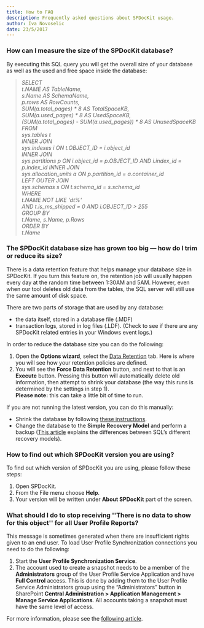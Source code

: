 ```yaml
---
title: How to FAQ
description: Frequently asked questions about SPDocKit usage.
author: Iva Novoselic
date: 23/5/2017
---
```


### How can I measure the size of the SPDocKit database?
By executing this SQL query you will get the overall size of your database as well as the used and free space inside the database:

>*SELECT  
t.NAME AS TableName,  
s.Name AS SchemaName,  
p.rows AS RowCounts,  
SUM(a.total_pages) * 8 AS TotalSpaceKB,  
SUM(a.used_pages) * 8 AS UsedSpaceKB,  
(SUM(a.total_pages) - SUM(a.used_pages)) * 8 AS UnusedSpaceKB  
FROM  
sys.tables t  
INNER JOIN  
sys.indexes i ON t.OBJECT_ID = i.object_id  
INNER JOIN  
sys.partitions p ON i.object_id = p.OBJECT_ID AND i.index_id = p.index_id 
INNER JOIN  
sys.allocation_units a ON p.partition_id = a.container_id  
LEFT OUTER JOIN  
sys.schemas s ON t.schema_id = s.schema_id  
WHERE  
t.NAME NOT LIKE 'dt%'  
AND t.is_ms_shipped = 0 
AND i.OBJECT_ID > 255  
GROUP BY  
t.Name, s.Name, p.Rows  
ORDER BY  
t.Name*

### The SPDocKit database size has grown too big — how do I trim or reduce its size?

There is a data retention feature that helps manage your database size in SPDocKit. If you turn this feature on, the retention job will usually happen every day at the random time between 1:30AM and 5AM. However, even when our tool deletes old data from the tables, the SQL server will still use the same amount of disk space.

There are two parts of storage that are used by any database:

* the data itself, stored in a database file (.MDF)
* transaction logs, stored in log files (.LDF). (Check to see if there are any SPDocKit related entries in your Windows event logs.)

In order to reduce the database size you can do the following:

1. Open the __Options wizard__, select the [Data Retention](#internal/get-to-know-spdockit/backstage-screen/options-wizard#data-retention) tab. Here is where you will see how your retention policies are defined.
1. You will see the __Force Data Retention__ button, and next to that is an __Execute__ button. Pressing this button will automatically delete old information, then attempt to shrink your database (the way this runs is determined by the settings in step 1).  
   __Please note:__ this can take a little bit of time to run.

If you are not running the latest version, you can do this manually:
* Shrink the database by following [these instructions](http://msdn.microsoft.com/en-us/library/ms189035.aspx).
* Change the database to the __Simple Recovery Model__ and perform a backup ([This article](http://msdn.microsoft.com/en-us/library/ms189275.aspx) explains the differences between SQL’s different recovery models).  

### How to find out which SPDocKit version you are using?

To find out which version of SPDocKit you are using, please follow these steps:
1. Open SPDocKit.
1. From the File menu choose __Help__.
1. Your version will be written under __About SPDocKit__ part of the screen.

### What should I do to stop receiving ''There is no data to show for this object'' for all User Profile Reports?
This message is sometimes generated when there are insufficient rights given to an end user. To load User Profile Synchronization connections you need to do the following:

1. Start the __User Profile Synchronization Service__.
1. The account used to create a snapshot needs to be a member of the __Administrators__ group of the User Profile Service Application and have __Full Control__ access. This is done by adding them to the User Profile Service Administrators group using the “Administrators” button in SharePoint __Central Administration > Application Management > Manage Service Applications__.
All accounts taking a snapshot must have the same level of access.


For more information, please see the [following article](#internal/requirements/user-profile-service-requirements).